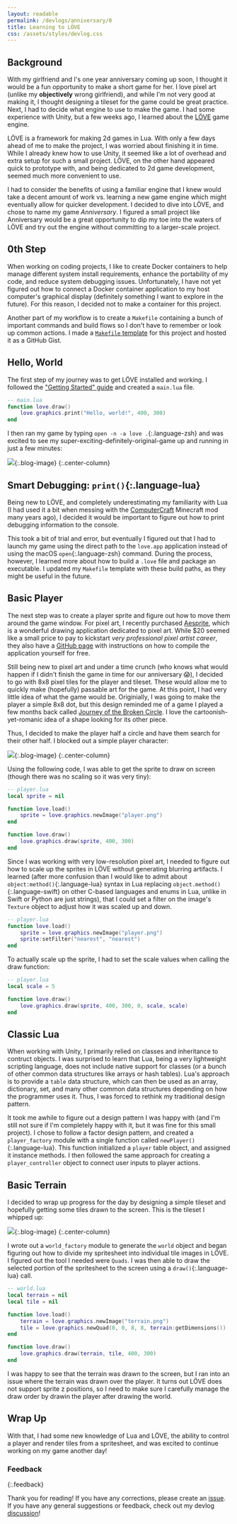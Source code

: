 ```yaml
---
layout: readable
permalink: /devlogs/anniversary/0
title: Learning to LÖVE
css: /assets/styles/devlog.css
---
```

## Background

With my girlfriend and I's one year anniversary coming up soon, I thought it would be a fun opportunity to make a short game for her. I love pixel art (unlike my **objectively** wrong girlfriend), and while I'm not very good at making it, I thought designing a tileset for the game could be great practice. Next, I had to decide what engine to use to make the game. I had some experience with Unity, but a few weeks ago, I learned about the [LÖVE](https://love2d.org) game engine.

LÖVE is a framework for making 2d games in Lua. With only a few days ahead of me to make the project, I was worried about finishing it in time. While I already knew how to use Unity, it seemed like a lot of overhead and extra setup for such a small project. LÖVE, on the other hand appeared quick to prototype with, and being dedicated to 2d game development, seemed much more convenient to use.

I had to consider the benefits of using a familiar engine that I knew would take a decent amount of work vs. learning a new game engine which might eventually allow for quicker development. I decided to dive into LÖVE, and chose to name my game *Anniversary*. I figured a small project like Anniversary would be a great opportunity to dip my toe into the waters of LÖVE and try out the engine without committing to a larger-scale project.

## 0th Step

When working on coding projects, I like to create Docker containers to help manage different system install requirements, enhance the portability of my code, and reduce system debugging issues. Unfortunately, I have not yet figured out how to connect a Docker container application to my host computer's graphical display (definitely something I want to explore in the future). For this reason, I decided not to make a container for this project.

Another part of my workflow is to create a `Makefile` containing a bunch of important commands and build flows so I don't have to remember or look up common actions. I made a [`Makefile` template](https://gist.github.com/Sammcb/79982eb5adc5d54a2feb37c6487ef7d6) for this project and hosted it as a GitHub Gist.

## Hello, World

The first step of my journey was to get LÖVE installed and working. I followed the ["Getting Started" guide](https://love2d.org/wiki/Getting_Started) and created a `main.lua` file.

```lua
-- main.lua
function love.draw()
	love.graphics.print("Hello, world!", 400, 300)
end
```

I then ran my game by typing `open -n -a love .`{:.language-zsh} and was excited to see my super-exciting-definitely-original-game up and running in just a few minutes:

![](/assets/images/devlogs/anniversary/devlog0/helloWorld.png){:.blog-image}
{:.center-column}

## Smart Debugging: `print()`{:.language-lua}

Being new to LÖVE, and completely underestimating my familiarity with Lua (I had used it a bit when messing with the [ComputerCraft](http://www.computercraft.info) Minecraft mod many years ago), I decided it would be important to figure out how to print debugging information to the console.

This took a bit of trial and error, but eventually I figured out that I had to launch my game using the direct path to the `love.app` application instead of using the macOS `open`{:.language-zsh} command. During the process, however, I learned more about how to build a `.love` file and package an executable. I updated my `Makefile` template with these build paths, as they might be useful in the future.

## Basic Player

The next step was to create a player sprite and figure out how to move them around the game window. For pixel art, I recently purchased [Aesprite](https://www.aseprite.org), which is a wonderful drawing application dedicated to pixel art. While $20 seemed like a small price to pay to kickstart *very professional pixel artist career*, they also have a [GitHub page](https://github.com/aseprite/aseprite/) with instructions on how to compile the application yourself for free.

Still being new to pixel art and under a time crunch (who knows what would happen if I didn't finish the game in time for our anniversary 😱), I decided to go with 8x8 pixel tiles for the player and tileset. These would allow me to quickly make (hopefully) passable art for the game. At this point, I had very little idea of what the game would be. Originially, I was going to make the player a simple 8x8 dot, but this design reminded me of a game I played a few months back called [Journey of the Broken Circle](https://store.steampowered.com/app/1179620/Journey_of_the_Broken_Circle/). I love the cartoonish-yet-romanic idea of a shape looking for its other piece.

Thus, I decided to make the player half a circle and have them search for their other half. I blocked out a simple player character:

![](/assets/images/devlogs/anniversary/devlog0/player_block.png){:.blog-image}
{:.center-column}

Using the following code, I was able to get the sprite to draw on screen (though there was no scaling so it was very tiny):

```lua
-- player.lua
local sprite = nil

function love.load()
	sprite = love.graphics.newImage("player.png")
end

function love.draw()
	love.graphics.draw(sprite, 400, 300)
end
```

Since I was working with very low-resolution pixel art, I needed to figure out how to scale up the sprites in LÖVE without generating blurring artifacts. I learned (after more confusion than I would like to admit about `object:method()`{:.language-lua} syntax in Lua replacing `object.method()`{:.language-swift} on other C-based languages and enums in Lua, unlike in Swift or Python are just strings), that I could set a filter on the image's `Texture` object to adjust how it was scaled up and down.

```lua
-- player.lua
function love.load()
	sprite = love.graphics.newImage("player.png")
	sprite:setFilter("nearest", "nearest")
end
```

To actually scale up the sprite, I had to set the scale values when calling the draw function:

```lua
-- player.lua
local scale = 5

function love.draw()
	love.graphics.draw(sprite, 400, 300, 0, scale, scale)
end
```

## Classic Lua

When working with Unity, I primarily relied on classes and inheritance to contruct objects. I was surprised to learn that Lua, being a very lightweight scripting language, does not include native support for classes (or a bunch of other common data structures like arrays or hash tables). Lua's approach is to provide a `table` data structure, which can then be used as an array, dictionary, set, and many other common data structures depending on how the programmer uses it. Thus, I was forced to rethink my traditional design pattern.

It took me awhile to figure out a design pattern I was happy with (and I'm still not sure if I'm completely happy with it, but it was fine for this small project). I chose to follow a factor design pattern, and created a `player_factory` module with a single function called `newPlayer()`{:.language-lua}. This function initialized a `player` table object, and assigned it instance methods. I then followed the same approach for creating a `player_controller` object to connect user inputs to player actions.

## Basic Terrain

I decided to wrap up progress for the day by designing a simple tileset and hopefully getting some tiles drawn to the screen. This is the tileset I whipped up:

![](/assets/images/devlogs/anniversary/devlog0/terrain.png){:.blog-image}
{:.center-column}

I wrote out a `world_factory` module to generate the `world` object and began figuring out how to divide my spritesheet into individual tile images in LÖVE. I figured out the tool I needed were `Quads`. I was then able to draw the selected portion of the spritesheet to the screen using a `draw()`{:.language-lua} call.

```lua
-- world.lua
local terrain = nil
local tile = nil

function love.load()
	terrain = love.graphics.newImage("terrain.png")
	tile = love.graphics.newQuad(0, 0, 8, 8, terrain:getDimensions())
end

function love.draw()
	love.graphics.draw(terrain, tile, 400, 300)
end
```

I was happy to see that the terrain was drawn to the screen, but I ran into an issue where the terrain was drawn over the player. It turns out LÖVE does not support sprite z positions, so I need to make sure I carefully manage the draw order by drawin the player after drawing the world.

## Wrap Up

With that, I had some new knowledge of Lua and LÖVE, the ability to control a player and render tiles from a spritesheet, and was excited to continue working on my game another day!

### Feedback
{:.feedback}

Thank you for reading! If you have any corrections, please create an [issue](https://github.com/Sammcb/Sammcb.github.io/issues/new/choose). If you have any general suggestions or feedback, check out my devlog [discussion](https://github.com/Sammcb/Sammcb.github.io/discussions/3)!
